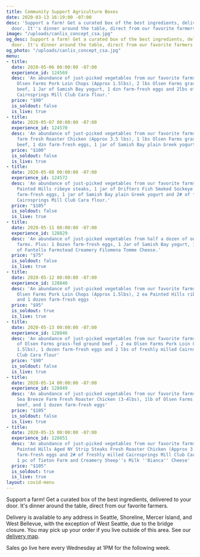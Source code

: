 ```yaml
---
title: Community Support Agriculture Boxes
date: 2020-03-13 16:19:00 -07:00
desc: 'Support a farm! Get a curated box of the best ingredients, delivered to your
  door. It''s dinner around the table, direct from our favorite farmers. '
image: "/uploads/canlis_concept_csa.jpg"
og_desc: Support a farm! Get a curated box of the best ingredients, delivered to your
  door. It's dinner around the table, direct from our favorite farmers.
og_photo: "/uploads/canlis_concept_csa.jpg"
menu:
- title: 
  date: 2020-05-06 00:00:00 -07:00
  experience_id: 124569
  desc: 'An abundance of just-picked vegetables from our favorite farms. Plus: 2 ea
    Olsen Farms Pork Loin Chops (Approx 1.5lbs), 2 lbs Olsen Farms grass-fed ground
    beef, 1 Jar of Samish Bay yogurt, 1 dzn farm-fresh eggs and 2lbs of freshly milled
    Cairnsprings Mill Club Cara flour.'
  price: "$90"
  is_soldout: false
  is_live: true
- title: 
  date: 2020-05-07 00:00:00 -07:00
  experience_id: 124570
  desc: 'An abundance of just-picked vegetables from our favorite farms. Plus: 1 ea
    farm fresh Roaster Chicken (Approx 3.5 lbs), 1 lbs Olsen Farms grass-fed ground
    beef, 1 dzn farm-fresh eggs, 1 jar of Samish Bay plain Greek yogurt.'
  price: "$100"
  is_soldout: false
  is_live: true
- title: 
  date: 2020-05-08 00:00:00 -07:00
  experience_id: 124572
  desc: 'An abundance of just-picked vegetables from our favorite farms. Plus: 2 ea
    Painted Hills ribeye steaks, 1 jar of Drifters Fish Smoked Sockeye Salmon, 1 dozen
    farm-fresh eggs, 1 jar of Samish Bay plain Greek yogurt and 2# of freshly milled
    Cairnsprings Mill Club Cara flour.'
  price: "$105"
  is_soldout: false
  is_live: true
- title: 
  date: 2020-05-11 00:00:00 -07:00
  experience_id: 128829
  desc: 'An abundance of just-picked vegetables from half a dozen of our favorite
    farms. Plus: 1 Dozen farm-fresh eggs, 1 Jar of Samish Bay yogurt, 1 piece (7oz)
    of Fantello Farmstead Creamery Filomena Tomme Cheese.'
  price: "$75"
  is_soldout: false
  is_live: true
- title: 
  date: 2020-05-12 00:00:00 -07:00
  experience_id: 128840
  desc: 'An abundance of just-picked vegetables from our favorite farms. Plus: 2 ea
    Olsen Farms Pork Loin Chops (Approx 1.5lbs), 2 ea Painted Hills ribeye steaks,
    and 1 dozen farm-fresh eggs  '
  price: "$95"
  is_soldout: true
  is_live: true
- title: 
  date: 2020-05-13 00:00:00 -07:00
  experience_id: 128846
  desc: 'An abundance of just-picked vegetables from our favorite farms. Plus: 2lbs
    of Olsen Farms grass-fed ground beef , 2 ea Olsen Farms Pork Loin Chops (Approx
    1.5lbs), 1 dozen farm-fresh eggs and 2 lbs of freshly milled Cairnsprings Mill
    Club Cara flour'
  price: "$90"
  is_soldout: false
  is_live: true
- title: 
  date: 2020-05-14 00:00:00 -07:00
  experience_id: 128849
  desc: 'An abundance of just-picked vegetables from our favorite farms. Plus: 1 ea
    Sea Breeze Farm Fresh Roaster Chicken (3-4lbs), 1lb of Olsen Farms grass-fed ground
    beef, and 1 dozen farm-fresh eggs'
  price: "$105"
  is_soldout: false
  is_live: true
- title: 
  date: 2020-05-15 00:00:00 -07:00
  experience_id: 128851
  desc: 'An abundance of just-picked vegetables from our favorite farms. Plus: 4 ea
    Painted Hills Aged NY Strip Steaks Fresh Roaster Chicken (Approx 3.5 lbs), 1 dozen
    farm-fresh eggs and 2# of freshly milled Cairnsprings Mill Club Cara flour, and
    1 pc of Tieton Farm and Creamery Sheep''s Milk ''Bianca'' Cheese'
  price: "$105"
  is_soldout: true
  is_live: true
layout: covid-menu
---
```


Support a farm! Get a curated box of the best ingredients, delivered to your door. It's dinner around the table, direct from our favorite farmers.

Delivery is available to any address in Seattle, Shoreline, Mercer Island, and West Bellevue, with the exception of West Seattle, due to the bridge closure. You may pick up your order if you live outside of this area. See our <a href="/deliverymap" target="_blank"> delivery map</a>.

Sales go live here every Wednesday at 1PM for the following week.